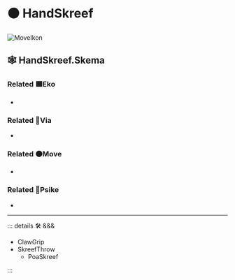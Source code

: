 # 🟠 <move>HandSkreef</move>

![MoveIkon](/Move/Move_Ikon.png)

## 🕸 HandSkreef.Skema

### Related 🟩<eko>Eko</eko>

-

### Related 🔻<via>Via</via>

-

### Related 🟠<move>Move</move>

-

### Related 💜<psike>Psike</psike>

-

---

<!-- =================================================== -->
<!-- =================================================== -->
<!-- =================================================== -->
<!-- =================================================== -->
<!-- =================================================== -->
::: details 🛠 <dev>&&&</dev>

- ClawGrip
- SkreefThrow
    - PoaSkreef

:::
